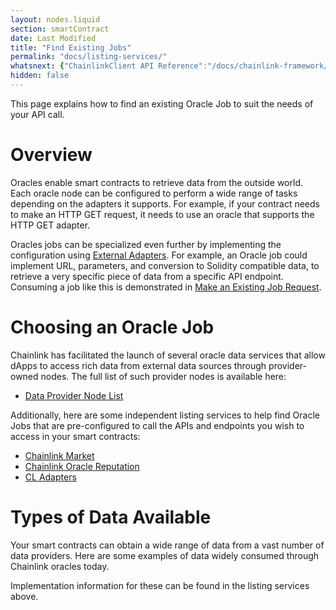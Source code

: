 ```yaml
---
layout: nodes.liquid
section: smartContract
date: Last Modified
title: "Find Existing Jobs"
permalink: "docs/listing-services/"
whatsnext: {"ChainlinkClient API Reference":"/docs/chainlink-framework/", "ChainlinkClient Contract Addresses":"/docs/decentralized-oracles-ethereum-mainnet/"}
hidden: false
---
```

This page explains how to find an existing Oracle Job to suit the needs of your API call.

# Overview

Oracles enable smart contracts to retrieve data from the outside world. Each oracle node can be configured to perform a wide range of tasks depending on the adapters it supports. For example, if your contract needs to make an HTTP GET request, it needs to use an oracle that supports the HTTP GET adapter.

Oracles jobs can be specialized even further by implementing the configuration using [External Adapters](../developers/). For example, an Oracle job could implement URL, parameters, and conversion to Solidity compatible data, to retrieve a very specific piece of data from a specific API endpoint. Consuming a job like this is demonstrated in [Make an Existing Job Request](../existing-job-request/).

# Choosing an Oracle Job

Chainlink has facilitated the launch of several oracle data services that allow dApps to access rich data from external data sources through provider-owned nodes. The full list of such provider nodes is available here:

* [Data Provider Node List](https://docs.chain.link/docs/data-provider-nodes-list/)

Additionally, here are some independent listing services to help find Oracle Jobs that are pre-configured to call the APIs and endpoints you wish to access in your smart contracts:

* [Chainlink Market](https://market.link/)
* [Chainlink Oracle Reputation](https://reputation.link/)
* [CL Adapters]("https://chainlinkadapters.com/)

# Types of Data Available

Your smart contracts can obtain a wide range of data from a vast number of data providers. Here are some examples of data widely consumed through Chainlink oracles today.

Implementation information for these can be found in the listing services above.